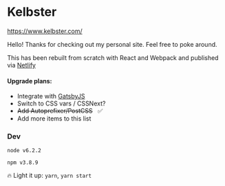 # Kelbster

https://www.kelbster.com/

Hello! Thanks for checking out my personal site. Feel free to poke around.

This has been rebuilt from scratch with React and Webpack and published via [Netlify](https://www.netlify.com/)

#### Upgrade plans:

- Integrate with [GatsbyJS](https://www.gatsbyjs.org/)
- Switch to CSS vars / CSSNext?
- ~~Add Autoprefixer/PostCSS~~ &nbsp; :white_check_mark:
- Add more items to this list

### Dev
`node v6.2.2`

`npm v3.8.9`

:fire: Light it up: `yarn`, `yarn start`
